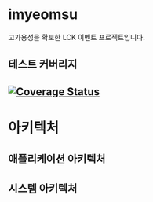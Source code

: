 # imyeomsu
고가용성을 확보한 LCK 이벤트 프로젝트입니다.
## 테스트 커버리지
[![Coverage Status](https://coveralls.io/repos/github/I-m-YeomSu/imyeomsu-lck/badge.svg?branch=main)](https://coveralls.io/github/I-m-YeomSu/imyeomsu-lck?branch=main)
---
# 아키텍처

## 애플리케이션 아키텍처

## 시스템 아키텍처


